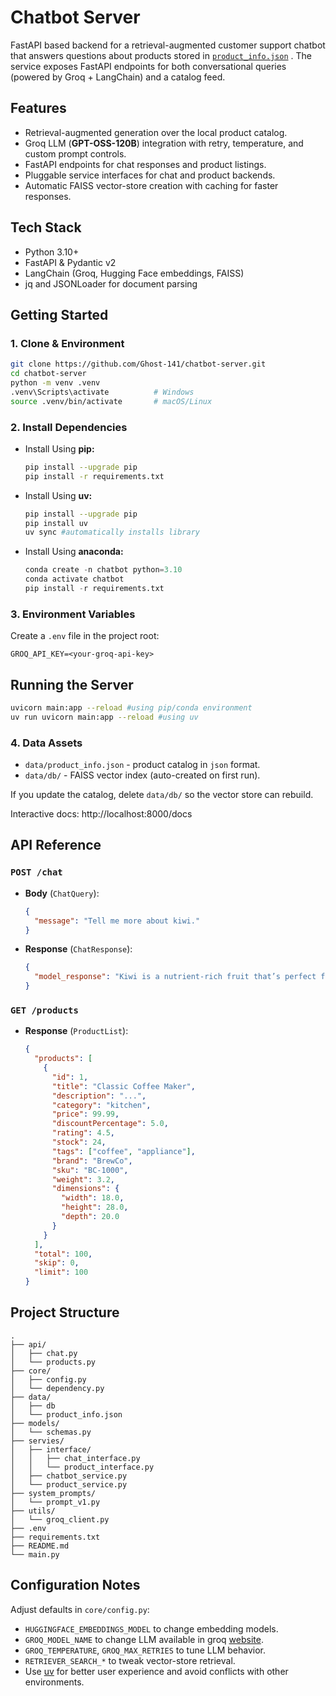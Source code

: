 # Chatbot Server

FastAPI based backend for a retrieval-augmented customer support chatbot that answers questions about products stored in [`product_info.json`](data/product_info.json)
. The service exposes FastAPI endpoints for both conversational queries (powered by Groq + LangChain) and a catalog feed.

## Features

- Retrieval-augmented generation over the local product catalog.
- Groq LLM (**GPT-OSS-120B**) integration with retry, temperature, and custom prompt controls.
- FastAPI endpoints for chat responses and product listings.
- Pluggable service interfaces for chat and product backends.
- Automatic FAISS vector-store creation with caching for faster responses.

## Tech Stack

- Python 3.10+
- FastAPI & Pydantic v2
- LangChain (Groq, Hugging Face embeddings, FAISS)
- jq and  JSONLoader for document parsing

## Getting Started

### 1. Clone & Environment

```bash
git clone https://github.com/Ghost-141/chatbot-server.git
cd chatbot-server
python -m venv .venv
.venv\Scripts\activate          # Windows
source .venv/bin/activate       # macOS/Linux
```

### 2. Install Dependencies

- Install Using **pip:** 
  ```bash
  pip install --upgrade pip
  pip install -r requirements.txt
  ```

- Install Using **uv:**
  ```bash
  pip install --upgrade pip
  pip install uv 
  uv sync #automatically installs library
  ```

- Install Using **anaconda:**
  
  ```python
  conda create -n chatbot python=3.10
  conda activate chatbot
  pip install -r requirements.txt
  ```

### 3. Environment Variables

Create a `.env` file in the project root:

```
GROQ_API_KEY=<your-groq-api-key>
```

## Running the Server

```bash
uvicorn main:app --reload #using pip/conda environment
uv run uvicorn main:app --reload #using uv 
```

### 4. Data Assets

- `data/product_info.json` - product catalog in `json` format.
- `data/db/` - FAISS vector index (auto-created on first run).

If you update the catalog, delete `data/db/` so the vector store can rebuild.



Interactive docs: http://localhost:8000/docs

## API Reference

### `POST /chat`

- **Body** (`ChatQuery`):
  ```json
  {
    "message": "Tell me more about kiwi."
  }
  ```
- **Response** (`ChatResponse`):
  ```json
  {
    "model_response": "Kiwi is a nutrient‑rich fruit that’s perfect for snacking or adding a tropical twist to dishes. It’s priced at **$2.49** and currently comes with a **15.22 % discount**. Customers rate it highly, with an average **rating of 4.93 / 5**. The item is **in stock** (99 units available) and ships **overnight**. Additionally, it includes a **6‑month warranty** for added peace of mind."
  }
  ```

### `GET /products`

- **Response** (`ProductList`):
  ```json
  {
    "products": [
      {
        "id": 1,
        "title": "Classic Coffee Maker",
        "description": "...",
        "category": "kitchen",
        "price": 99.99,
        "discountPercentage": 5.0,
        "rating": 4.5,
        "stock": 24,
        "tags": ["coffee", "appliance"],
        "brand": "BrewCo",
        "sku": "BC-1000",
        "weight": 3.2,
        "dimensions": {
          "width": 18.0,
          "height": 28.0,
          "depth": 20.0
        }
      }
    ],
    "total": 100,
    "skip": 0,
    "limit": 100
  }
  ```

## Project Structure

```
.
├── api/
│   ├── chat.py
│   └── products.py
├── core/
│   ├── config.py
│   └── dependency.py
├── data/
│   ├── db
│   └── product_info.json
├── models/
│   └── schemas.py
├── servies/
│   ├── interface/
│   │   ├── chat_interface.py
│   │   └── product_interface.py
│   ├── chatbot_service.py
│   └── product_service.py  
├── system_prompts/
│   └── prompt_v1.py
├── utils/
│   └── groq_client.py
├── .env
├── requirements.txt
├── README.md
└── main.py
```

## Configuration Notes

Adjust defaults in `core/config.py`:

- `HUGGINGFACE_EMBEDDINGS_MODEL` to change embedding models.
- `GROQ_MODEL_NAME` to change LLM available in groq [website](https://console.groq.com/docs/models).
-  `GROQ_TEMPERATURE`, `GROQ_MAX_RETRIES` to tune LLM behavior.
- `RETRIEVER_SEARCH_*` to tweak vector-store retrieval.
- Use [uv](https://docs.astral.sh/uv/) for better user experience and avoid conflicts with other environments.


